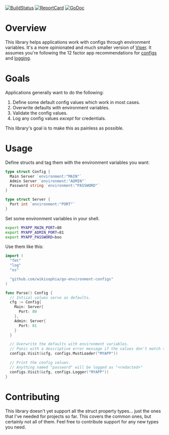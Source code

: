 
[![BuildStatus](https://travis-ci.com/wikisophia/go-environment-configs.svg?branch=master)](https://travis-ci.com/wikisophia/go-environment-configs)
[![ReportCard](https://goreportcard.com/badge/github.com/wikisophia/go-environment-configs)](https://goreportcard.com/report/github.com/wikisophia/go-environment-configs)
[![GoDoc](https://godoc.org/github.com/wikisophia/go-environment-configs?status.svg)](https://godoc.org/github.com/wikisophia/go-environment-configs)

# Overview

This library helps applications work with configs through environment variables.
It's a more opinionated and much smaller version of
[Viper](https://github.com/spf13/viper). It assumes you're following the
12 factor app recommendations for [configs](https://12factor.net/config) and
[logging](https://12factor.net/logs).

# Goals

Applications generally want to do the following:

1. Define some default config values which work in most cases.
2. Overwrite defaults with environment variables.
3. Validate the config values.
4. Log any config values _except_ for credentials.

This library's goal is to make this as painless as possible.

# Usage

Define structs and tag them with the environment variables you want:

```go
type struct Config {
  Main Server `environment:"MAIN"`
  Admin Server `environment:"ADMIN"`
  Password string `environment:"PASSWORD"`
}

type struct Server {
  Port int `environment:"PORT"`
}
```

Set some environment variables in your shell.

```sh
export MYAPP_MAIN_PORT=80
export MYAPP_ADMIN_PORT=81
export MYAPP_PASSWORD=boo
```

Use them like this:

```go
import (
  "fmt"
  "log"
  "os"

  "github.com/wikisophia/go-environment-configs"
)

func Parse() Config {
  // Intiial values serve as defaults.
  cfg := Config{
    Main: Server{
      Port: 80
    },
    Admin: Server{
      Port: 81
    }
  }

  // Overwrite the defaults with environment variables.
  // Panic with a descriptive error message if the values don't match the types.
  configs.Visit(&cfg, configs.MustLoader("MYAPP"))

  // Print the config values.
  // Anything named "password" will be logged as "<redacted>"
  configs.Visit(&cfg, configs.Logger("MYAPP"))
}
```

# Contributing

This library doesn't yet support all the struct property types...
just the ones that I've needed for projects so far.
This covers the common ones, but certainly not all of them.
Feel free to contribute support for any new types you need.
